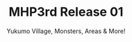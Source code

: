 ---
layout: post

title: MHP3rd Release 01
subtitle: Yukumo Village, Monsters, Areas & More!

game: MHP3rd Redux

release__link: https://google.com
---